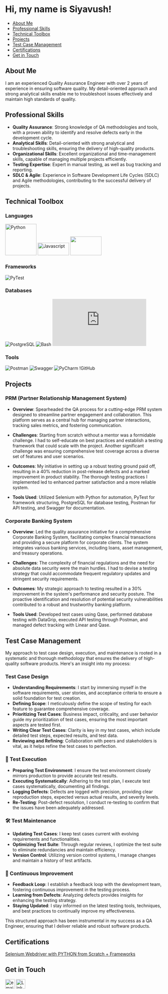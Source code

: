 # Hi, my name is Siyavush!

- [About Me](#about-me)
- [Professional Skills](#professional-skills)
- [Technical Toolbox](#technical-toolbox)
- [Projects](#projects)
- [Test Case Management](#test-case-management)
- [Certifications](#certifications)
- [Get in Touch](#get-in-touch)

## About Me
I am an experienced Quality Assurance Engineer with over 2 years of experience in ensuring software quality. My detail-oriented approach and strong analytical skills enable me to troubleshoot issues effectively and maintain high standards of quality.

## Professional Skills
- **Quality Assurance**: Strong knowledge of QA methodologies and tools, with a proven ability to identify and resolve defects early in the development cycle.
- **Analytical Skills**: Detail-oriented with strong analytical and troubleshooting skills, ensuring the delivery of high-quality products.
- **Organizational Skills**: Excellent organizational and time-management skills, capable of managing multiple projects efficiently.
- **Testing Expertise**: Expert in manual testing, as well as bug tracking and reporting.
- **SDLC & Agile**: Experience in Software Development Life Cycles (SDLC) and Agile methodologies, contributing to the successful delivery of projects.

## Technical Toolbox

### Languages
<a href='https://www.python.org/'><img src='https://www.python.org/static/community_logos/python-logo.png' alt='Python' width='100px'></a> <a href='https://www.javascript.com/'><img src='https://cdn.icon-icons.com/icons2/2108/PNG/96/javascript_icon_130900.png' alt='Javascript' width='100px' height='40px'></a> <a href='https://www.postgresql.org/'><img src='https://icons.veryicon.com/png/o/application/designer-icon/sql-5.png' width='100px' height='60px'></a>

### Frameworks
![PyTest](https://iconduck.com/icons/20899/pytest)

### Databases
![PostgreSQL](https://icons8.com/icons/set/postgresql) ![Bash](https://icons8.com/icons/set/bash) ![DataGrip](https://www.jetbrains.com/help/datagrip/symbols.html)

### Tools
![Postman](https://icons8.com/icons/set/postman) ![Swagger](https://www.flaticon.com/free-icons/swagger) ![PyCharm](https://icons8.com/icons/set/pycharm) !GitHub


## Projects

### PRM (Partner Relationship Management System)

- **Overview**: Spearheaded the QA process for a cutting-edge PRM system designed to streamline partner engagement and collaboration. This platform serves as a central hub for managing partner interactions, tracking sales metrics, and fostering communication.

- **Challenges**: Starting from scratch without a mentor was a formidable challenge. I had to self-educate on best practices and establish a testing framework that could scale with the project. Another significant challenge was ensuring comprehensive test coverage across a diverse set of features and user scenarios.

- **Outcomes**: My initiative in setting up a robust testing ground paid off, resulting in a 40% reduction in post-release defects and a marked improvement in product stability. The thorough testing practices I implemented led to enhanced partner satisfaction and a more reliable system.

- **Tools Used**: Utilized Selenium with Python for automation, PyTest for framework structuring, PostgreSQL for database testing, Postman for API testing, and Swagger for documentation.

### Corporate Banking System

- **Overview**: Led the quality assurance initiative for a comprehensive Corporate Banking System, facilitating complex financial transactions and providing a secure platform for corporate clients. The system integrates various banking services, including loans, asset management, and treasury operations.

- **Challenges**: The complexity of financial regulations and the need for absolute data security were the main hurdles. I had to devise a testing strategy that could accommodate frequent regulatory updates and stringent security requirements.

- **Outcomes**: My strategic approach to testing resulted in a 30% improvement in the system's performance and security posture. The proactive identification and resolution of potential security vulnerabilities contributed to a robust and trustworthy banking platform.

- **Tools Used**: Developed test cases using Qase, performed database testing with DataGrip, executed API testing through Postman, and managed defect tracking with Linear and Qase.

## Test Case Management

My approach to test case design, execution, and maintenance is rooted in a systematic and thorough methodology that ensures the delivery of high-quality software products. Here's an insight into my process:

### Test Case Design
- **Understanding Requirements**: I start by immersing myself in the software requirements, user stories, and acceptance criteria to ensure a solid foundation for test creation.
- **Defining Scope**: I meticulously define the scope of testing for each feature to guarantee comprehensive coverage.
- **Prioritizing Test Cases**: Business impact, criticality, and user behavior guide my prioritization of test cases, ensuring the most important aspects are tested first.
- **Writing Clear Test Cases**: Clarity is key in my test cases, which include detailed test steps, expected results, and test data.
- **Reviewing and Refining**: Collaboration with peers and stakeholders is vital, as it helps refine the test cases to perfection.

### 🏃 Test Execution
- **Preparing Test Environment**: I ensure the test environment closely mirrors production to provide accurate test results.
- **Executing Systematically**: Adhering to the test plan, I execute test cases systematically, documenting all findings.
- **Logging Defects**: Defects are logged with precision, providing clear reproduction steps, expected versus actual results, and severity levels.
- **Re-Testing**: Post-defect resolution, I conduct re-testing to confirm that the issues have been adequately addressed.

### 🛠️ Test Maintenance
- **Updating Test Cases**: I keep test cases current with evolving requirements and functionalities.
- **Optimizing Test Suite**: Through regular reviews, I optimize the test suite to eliminate redundancies and maintain efficiency.
- **Version Control**: Utilizing version control systems, I manage changes and maintain a history of test artifacts.

### 🔄 Continuous Improvement
- **Feedback Loop**: I establish a feedback loop with the development team, fostering continuous improvement in the testing process.
- **Learning from Defects**: Analyzing defects provides insights for enhancing the testing strategy.
- **Staying Updated**: I stay informed on the latest testing tools, techniques, and best practices to continually improve my effectiveness.

This structured approach has been instrumental in my success as a QA Engineer, ensuring that I deliver reliable and robust software products.

## Certifications

[Selenium Webdriver with PYTHON from Scratch + Frameworks](https://www.udemy.com/course/learn-selenium-automation-in-easy-python-language/)

## Get in Touch

<a href="mailto:snajmudinov@gmail.com"><img src="https://cdn-icons-png.flaticon.com/512/732/732200.png" alt="email" width="30"/></a>  <a href="https://www.linkedin.com/in/siyavushnazhmudinov/"><img src="https://cdn-icons-png.flaticon.com/512/174/174857.png" alt="LinkedIn" width="30"/></a>


